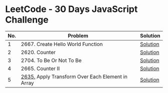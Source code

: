 # LeetCode - 30 Days JavaScript Challenge

| No.  | Problem                                             | Solution                  
|------|-----------------------------------------------------|--------------------------|
| 1    | 2667. Create Hello World Function                   | [Solution](./day1.js)                  
| 2    | 2620. Counter                                       | [Solution](./day2.js)                    
| 3    | 2704. To Be Or Not To Be                            | [Solution](./day3.js)                  
| 4    | 2665. Counter II                                    | [Solution](./day4.js)                         
| 5    | [2635.](https://leetcode.com/problems/remove-duplicates-from-sorted-array/description/) Apply Transform Over Each Element in Array    | [Solution](./day5.js) 
